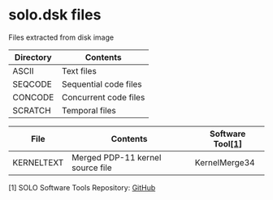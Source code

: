 # solo.dsk files
Files extracted from disk image

|Directory|Contents             |       
|---------|---------------------|
|ASCII    |Text files           |
|SEQCODE  |Sequential code files|
|CONCODE  |Concurrent code files|
|SCRATCH  |Temporal files       |

|File      |Contents                        |Software Tool[[1]](#1)|       
|----------|--------------------------------|-------------|
|KERNELTEXT|Merged PDP-11 kernel source file|KernelMerge34|

<a id="1">[1]</a>
SOLO Software Tools Repository: [GitHub](https://github.com/ngospina/SOLO-Tools)
